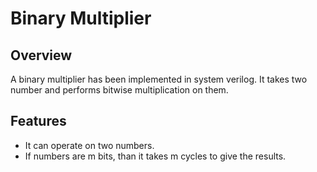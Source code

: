 # **Binary Multiplier**

## **Overview**
A binary multiplier has been implemented in system verilog. It takes two number and performs bitwise multiplication on them. 

## **Features**
- It can operate on two numbers.
- If numbers are m bits, than it takes m cycles to give the results.    
